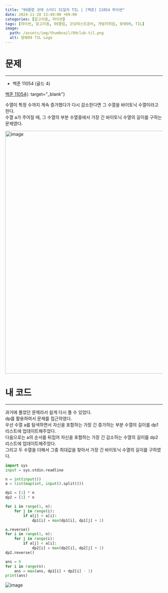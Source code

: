 ```yaml
---
title: "99클럽 코테 스터디 31일차 TIL | [백준] 11054 파이썬"
date: 2024-11-28 13:49:00 +09:00
categories: [알고리즘, 파이썬]
tags: [파이썬, 알고리즘, 99클럽, 코딩테스트준비, 개발자취업, 항해99, TIL]
image:
  path: /assets/img/thumbnail/99club-til.png
  alt: 항해99 TIL Logo
---
```

# 문제
---
- 백준 11054 (골드 4)

[백준 11054](https://www.acmicpc.net/problem/11054){: target="_blank"}

수열이 특정 수까지 계속 증가했다가 다시 감소한다면 그 수열을 바이토닉 수열이라고 한다.   
수열 a가 주어질 때, 그 수열의 부분 수열중에서 가장 긴 바이토닉 수열의 길이를 구하는 문제였다.    

<img width="777" alt="image" src="https://github.com/user-attachments/assets/1ae3de94-8058-4113-b597-07eb36d3e3b4">

# 내 코드
---
과거에 풀었던 문제라서 쉽게 다시 풀 수 있었다.   
dp를 활용하여서 문제를 접근하였다.   
우선 수열 a를 탐색하면서 자신을 포함하는 가장 긴 증가하는 부분 수열의 길이를 dp1 리스트에 업데이트해주었다.   
다음으로는 a의 순서를 뒤집어 자신을 포함하는 가장 긴 감소하는 수열의 길이를 dp2 리스트에 업데이트해주었다.   
그리고 두 수열을 더해서 그중 최대값을 찾아서 가장 긴 바이토닉 수열의 길이를 구하였다.

```python
import sys
input = sys.stdin.readline

n = int(input())
a = list(map(int, input().split()))

dp1 = [1] * n
dp2 = [1] * n

for i in range(1, n):
    for j in range(i):
        if a[j] < a[i]:
            dp1[i] = max(dp1[i], dp1[j] + 1)

a.reverse()
for i in range(1, n):
    for j in range(i):
        if a[j] < a[i]:
            dp2[i] = max(dp2[i], dp2[j] + 1)
dp2.reverse()

ans = 0
for i in range(n):
    ans = max(ans, dp1[i] + dp2[i] - 1)
print(ans)
```

![image](https://github.com/user-attachments/assets/ba85c1b4-a816-478a-bb4a-4b2937e88931)
